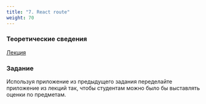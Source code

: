 ```yaml
---
title: "7. React route"
weight: 70
---
```


### Теоретические сведения

<a target="_blank" rel="noopener noreferrer" href="../../slides/react-route.html">Лекция</a>

### Задание

Используя приложение из предыдущего задания переделайте приложение из лекций так, чтобы студентам можно было бы выставлять оценки по предметам.